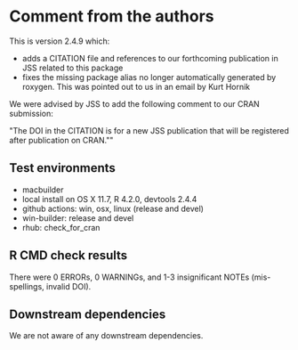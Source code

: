 # Comment from the authors

This is version 2.4.9 which:
- adds a CITATION file and references to our forthcoming publication in JSS related to this package
- fixes the missing package alias no longer automatically generated by roxygen. This was pointed out to us in an email by Kurt Hornik

We were advised by JSS to add the following comment to our CRAN submission: 

"The DOI in the CITATION is for a new JSS publication that will be registered after publication on CRAN.""


## Test environments
* macbuilder 
* local install on OS X 11.7, R 4.2.0, devtools 2.4.4
* github actions: win, osx, linux (release and devel)
* win-builder: release and devel
* rhub: check_for_cran

## R CMD check results 
There were 0 ERRORs, 0 WARNINGs, and 1-3 insignificant NOTEs (mis-spellings, invalid DOI).

## Downstream dependencies
We are not aware of any downstream dependencies.
